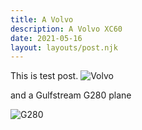 ```yaml
---
title: A Volvo
description: A Volvo XC60
date: 2021-05-16
layout: layouts/post.njk
---
```

This is  test post.
![Volvo](../../img/Volvo_XC60.jpg)


and a Gulfstream G280 plane

![G280](../../img/G280.jpg)
